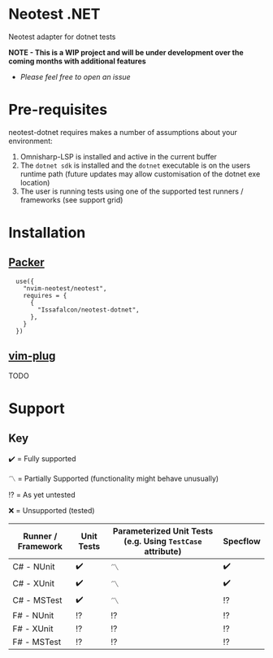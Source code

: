 # Neotest .NET

Neotest adapter for dotnet tests

**NOTE - This is a WIP project and will be under development over the coming months with additional features**

- _Please feel free to open an issue_

# Pre-requisites

neotest-dotnet requires makes a number of assumptions about your environment:

1. Omnisharp-LSP is installed and active in the current buffer
2. The `dotnet sdk` is installed and the `dotnet` executable is on the users runtime path (future updates may allow customisation of the dotnet exe location)
3. The user is running tests using one of the supported test runners / frameworks (see support grid)

# Installation

## [Packer](https://github.com/wbthomason/packer.nvim)

```
  use({
    "nvim-neotest/neotest",
    requires = {
      {
        "Issafalcon/neotest-dotnet",
      },
    }
  })
```

## [vim-plug](https://github.com/junegunn/vim-plug)

TODO

# Support

## Key

:heavy_check_mark: = Fully supported

:part_alternation_mark: = Partially Supported (functionality might behave unusually)

:interrobang: = As yet untested

:x: = Unsupported (tested)

| Runner / Framework | Unit Tests         | Parameterized Unit Tests (e.g. Using `TestCase` attribute) | Specflow           |
| ------------------ | ------------------ | ---------------------------------------------------------- | ------------------ |
| C# - NUnit         | :heavy_check_mark: | :part_alternation_mark:                                    | :heavy_check_mark: |
| C# - XUnit         | :heavy_check_mark: | :part_alternation_mark:                                    | :heavy_check_mark: |
| C# - MSTest        | :heavy_check_mark: | :part_alternation_mark:                                    | :interrobang:      |
| F# - NUnit         | :interrobang:      | :interrobang:                                              | :interrobang:      |
| F# - XUnit         | :interrobang:      | :interrobang:                                              | :interrobang:      |
| F# - MSTest        | :interrobang:      | :interrobang:                                              | :interrobang:      |
